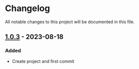 ﻿# Changelog
All notable changes to this project will be documented in this file.

## [1.0.3] - 2023-08-18

### Added

- Create project and first commit

[1.0.3]: https://github.com/iAJTin/iTin.Logging/releases/tag/v1.0.3
